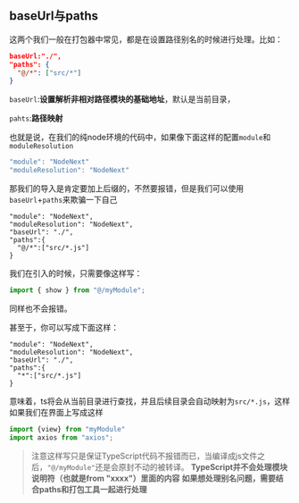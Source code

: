## baseUrl与paths

这两个我们一般在打包器中常见，都是在设置路径别名的时候进行处理。比如：

```json
baseUrl:"./",
"paths": {
  "@/*": ["src/*"]
}
```

`baseUrl`:**设置解析非相对路径模块的基础地址**，默认是当前目录，

`pahts`:**路径映射**

也就是说，在我们的纯node环境的代码中，如果像下面这样的配置`module`和`moduleResolution`

```typescript
"module": "NodeNext"
"moduleResolution": "NodeNext"
```

那我们的导入是肯定要加上后缀的，不然要报错，但是我们可以使用`baseUrl`+`paths`来欺骗一下自己

```shell
"module": "NodeNext",
"moduleResolution": "NodeNext",
"baseUrl": "./",
"paths":{
  "@/*":["src/*.js"]
}    
```

我们在引入的时候，只需要像这样写：

```typescript
import { show } from "@/myModule";
```

同样也不会报错。

甚至于，你可以写成下面这样：

```shell
"module": "NodeNext",
"moduleResolution": "NodeNext", 
"baseUrl": "./",
"paths":{
  "*":["src/*.js"]
}
```

意味着，ts将会从当前目录进行查找，并且后续目录会自动映射为`src/*.js`，这样如果我们在界面上写成这样

```typescript
import {view} from "myModule"
import axios from "axios"; 
```



> 注意这样写只是保证TypeScript代码不报错而已，当编译成js文件之后，`"@/myModule"`还是会原封不动的被转译。 **TypeScript并不会处理模块说明符（也就是from "xxxx"）里面的内容** **如果想处理别名问题，需要结合paths和打包工具一起进行处理**
